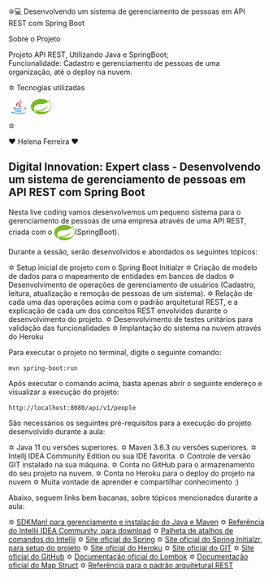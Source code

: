 ✡💻️ Desenvolvendo um sistema de gerenciamento de pessoas em API REST com Spring Boot

 Sobre o Projeto

Projeto API REST, Utilizando Java e SpringBoot; <br>
Funcionalidade: Cadastro e gerenciamento de pessoas de uma organização, até o deploy na nuvem.


✡ Tecnogias utilizadas

  <img align="center" alt="Helena-Java" height="30" width="40" src="https://raw.githubusercontent.com/devicons/devicon/master/icons/java/java-original.svg">
  <img align="center" alt="Helena-Spring-Boot" height="30" width="40" src="https://raw.githubusercontent.com/devicons/devicon/master/icons/spring/spring-original.svg">

✡ <p>❤️ Helena Ferreira ❤️</p>

<h2>Digital Innovation: Expert class - Desenvolvendo um sistema de gerenciamento de pessoas em API REST com Spring Boot</h2>

Nesta live coding vamos desenvolvemos um pequeno sistema para o gerenciamento de pessoas de uma empresa através de uma API REST, criada com o <img align="center" alt="Helena-Spring-Boot" height="30" width="40" src="https://raw.githubusercontent.com/devicons/devicon/master/icons/spring/spring-original.svg">(SpringBoot).

Durante a sessão, serão desenvolvidos e abordados os seguintes tópicos:

✡ Setup inicial de projeto com o Spring Boot Initialzr 
✡ Criação de modelo de dados para o mapeamento de entidades em bancos de dados
✡ Desenvolvimento de operações de gerenciamento de usuários (Cadastro, leitura, atualização e remoção de pessoas de um sistema).
✡ Relação de cada uma das operações acima com o padrão arquitetural REST, e a explicação de cada um dos conceitos REST envolvidos durante o desenvolvimento do projeto.
✡ Desenvolvimento de testes unitários para validação das funcionalidades
✡ Implantação do sistema na nuvem através do Heroku

Para executar o projeto no terminal, digite o seguinte comando:

```shell script
mvn spring-boot:run 
```

Após executar o comando acima, basta apenas abrir o seguinte endereço e visualizar a execução do projeto:

```
http://localhost:8080/api/v1/people
```


São necessários os seguintes pré-requisitos para a execução do projeto desenvolvido durante a aula:

✡ Java 11 ou versões superiores.
✡ Maven 3.6.3 ou versões superiores.
✡ Intellj IDEA Community Edition ou sua IDE favorita.
✡ Controle de versão GIT instalado na sua máquina.
✡ Conta no GitHub para o armazenamento do seu projeto na nuvem.
✡ Conta no Heroku para o deploy do projeto na nuvem
✡ Muita vontade de aprender e compartilhar conhecimento :)

Abaixo, seguem links bem bacanas, sobre tópicos mencionados durante a aula:

✡ [SDKMan! para gerenciamento e instalação do Java e Maven](https://sdkman.io/)
✡ [Referência do Intellij IDEA Community, para download](https://www.jetbrains.com/idea/download)
✡ [Palheta de atalhos de comandos do Intellij](https://resources.jetbrains.com/storage/products/intellij-idea/docs/IntelliJIDEA_ReferenceCard.pdf)
✡ [Site oficial do Spring](https://spring.io/)
✡ [Site oficial do Spring Initialzr, para setup do projeto](https://start.spring.io/)
✡ [Site oficial do Heroku](https://www.heroku.com/)
✡ [Site oficial do GIT](https://git-scm.com/)
✡ [Site oficial do GitHub](http://github.com/)
✡ [Documentação oficial do Lombok](https://projectlombok.org/)
✡ [Documentação oficial do Map Struct](https://mapstruct.org/)
✡ [Referência para o padrão arquitetural REST](https://restfulapi.net/)





